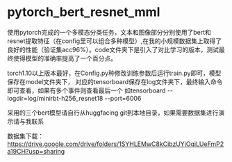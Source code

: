 # pytorch_bert_resnet_mml
使用pytorch完成的一个多模态分类任务，文本和图像部分分别使用了bert和resnet提取特征（在config里可以组合多种模型）,在我的小规模数据集上取得了良好的性能（验证集acc96%）。code文件夹下是引入了对比学习的版本，测试最终使得模型的准确率提高了一个百分点。


torch1.10以上版本最好，在Config.py种修改训练参数后运行train.py即可，模型保存在model文件夹下，
对应的tensorboard保存在log文件夹下，最终输入命令即可查看，如果有多个事件则查看最后一个
如tensorboard --logdir=log/minirbt-h256_resnet18 --port=6006

采用的三个bert模型请自行从huggfacing git到本地目录，如果需要数据集进行演示请与我联系

数据集下载：https://drive.google.com/drive/folders/1SYHLEMwC8kCibzUYjOqiLUeFmP2a19CH?usp=sharing
